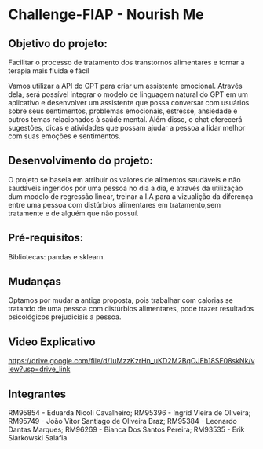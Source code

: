 # Challenge-FIAP - Nourish Me

## Objetivo do projeto:
Facilitar o processo de tratamento dos transtornos alimentares e tornar a terapia mais fluida e fácil

Vamos utilizar a API do GPT para criar um assistente emocional. Através dela, será possível integrar o modelo de linguagem natural do GPT em um aplicativo e desenvolver um assistente que possa conversar com usuários sobre seus sentimentos, problemas emocionais, estresse, ansiedade e outros temas relacionados à saúde mental. Além disso, o chat oferecerá sugestões, dicas e atividades que possam ajudar a pessoa a lidar melhor com suas emoções e sentimentos.

## Desenvolvimento do projeto:
O projeto se baseia em atribuir os valores de alimentos saudáveis e não saudáveis ingeridos por uma pessoa no dia a dia, e através da utilização dum modelo
de regressão linear, treinar a I.A para a vizualição da diferença entre uma pessoa com distúrbios alimentares em tratamento,sem tratamente e de alguém que não possuí.

## Pré-requisitos:
Bibliotecas: pandas e sklearn.

## Mudanças
Optamos por mudar a antiga proposta, pois trabalhar com calorias se tratando de uma pessoa com distúrbios alimentares, pode trazer resultados psicológicos prejudiciais a pessoa.

## Video Explicativo
https://drive.google.com/file/d/1uMzzKzrHn_uKD2M2BqOJEb18SF08skNk/view?usp=drive_link

## Integrantes
RM95854 - Eduarda Nicoli Cavalheiro;
RM95396 - Ingrid Vieira de Oliveira;
RM95749 - João Vitor Santiago de Oliveira Braz;
RM95384 - Leonardo Dantas Marques;
RM96269 - Bianca Dos Santos Pereira;
RM93535 - Erik Siarkowski Salafia

